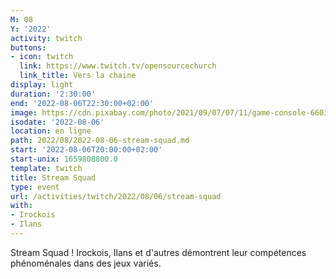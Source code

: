 ```yaml
---
M: 08
Y: '2022'
activity: twitch
buttons:
- icon: twitch
  link: https://www.twitch.tv/opensourcechurch
  link_title: Vers la chaine
display: light
duration: '2:30:00'
end: '2022-08-06T22:30:00+02:00'
image: https://cdn.pixabay.com/photo/2021/09/07/07/11/game-console-6603120_960_720.jpg
isodate: '2022-08-06'
location: en ligne
path: 2022/08/2022-08-06-stream-squad.md
start: '2022-08-06T20:00:00+02:00'
start-unix: 1659808800.0
template: twitch
title: Stream Squad
type: event
url: /activities/twitch/2022/08/06/stream-squad
with:
- Irockois
- Ilans
---
```

Stream Squad ! Irockois, Ilans et d'autres démontrent leur compétences phénoménales dans des jeux variés.